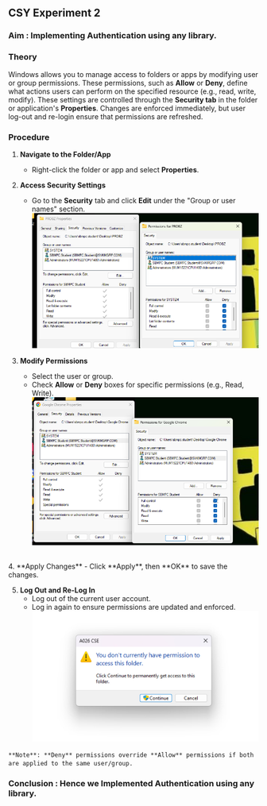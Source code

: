 ## CSY Experiment 2

### Aim : Implementing Authentication using any library.

### **Theory**  
Windows allows you to manage access to folders or apps by modifying user or group permissions. These permissions, such as **Allow** or **Deny**, define what actions users can perform on the specified resource (e.g., read, write, modify). These settings are controlled through the **Security tab** in the folder or application's **Properties**. Changes are enforced immediately, but user log-out and re-login ensure that permissions are refreshed.



### **Procedure**  

1. **Navigate to the Folder/App**  
   - Right-click the folder or app and select **Properties**.  

2. **Access Security Settings**  
   - Go to the **Security** tab and click **Edit** under the "Group or user names" section.
  ![image](.attachments/0a506799257a78bcf513342b99ac3bb7a7729c4b.png) 


3. **Modify Permissions**  
   - Select the user or group.  
   - Check **Allow** or **Deny** boxes for specific permissions (e.g., Read, Write).  
![image](.attachments/be3ffe57d37016574dc47ae3d4925a9e32805f0e.png)
<br>
4. **Apply Changes**  
   - Click **Apply**, then **OK** to save the changes.  

5. **Log Out and Re-Log In**  
   - Log out of the current user account.  
   - Log in again to ensure permissions are updated and enforced.  
![image](.attachments/f9b94c3a332f270aaa02bbd0be129b85ac812606.jfif)

```**Note**: **Deny** permissions override **Allow** permissions if both are applied to the same user/group. ```



### Conclusion : Hence we Implemented Authentication using any library.

 
 